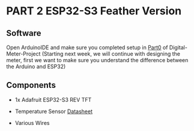 # PART 2 ESP32-S3 Feather Version

## Software 

Open ArduinoIDE and make sure you completed setup in [Part0](https://github.com/SDSMT-EE120/Digital-Meter-Project/tree/main/Part0-Setup) of Digital-Meter-Project (Starting next week, we will continue with designing the meter, first we want to make sure you understand the difference between the Arduino and ESP32)

## Components

- 1x Adafruit ESP32-S3 REV TFT

- Temperature Sensor [Datasheet]()

- Various Wires 
